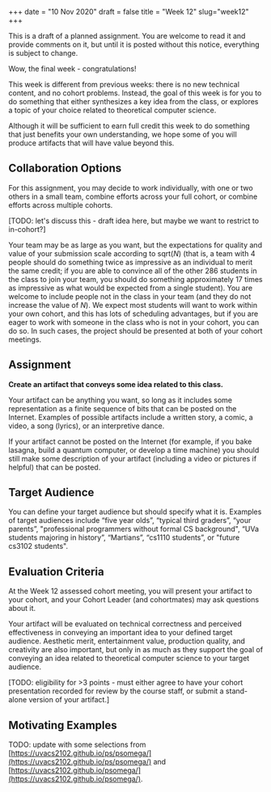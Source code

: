 +++
date = "10 Nov 2020"
draft = false
title = "Week 12"
slug="week12"
+++

<div class="yellownote">

This is a draft of a planned assignment. You are welcome to read it and provide comments on it, but until it is posted without this notice, everything is subject to change.

</div>


Wow, the final week - congratulations!

This week is different from previous weeks: there is no new technical
content, and no cohort problems. Instead, the goal of this week is for
you to do something that either synthesizes a key idea from the class,
or explores a topic of your choice related to theoretical computer
science.

Although it will be sufficient to earn full credit this week to do
something that just benefits your own understanding, we hope some of
you will produce artifacts that will have value beyond this.

## Collaboration Options

For this assignment, you may decide to work individually, with one or
two others in a small team, combine efforts across your full cohort,
or combine efforts across multiple cohorts.

[TODO: let's discuss this - draft idea here, but maybe we want to restrict to in-cohort?]

Your team may be as large as you want, but the expectations for
quality and value of your submission scale according to sqrt(_N_)
(that is, a team with 4 people should do something twice as impressive
as an individual to merit the same credit; if you are able to convince
all of the other 286 students in the class to join your team, you
should do something approximately 17 times as impressive as what would
be expected from a single student). You are welcome to include people
not in the class in your team (and they do not increase the value of
_N_). We expect most students will want to work within your own
cohort, and this has lots of scheduling advantages, but if you are
eager to work with someone in the class who is not in your cohort, you
can do so. In such cases, the project should be presented at both of
your cohort meetings.

## Assignment

**Create an artifact that conveys some idea related to this class.**

Your artifact can be anything you want, so long as it includes some
representation as a finite sequence of bits that can be posted on the
Internet. Examples of possible artifacts include a written story, a
comic, a video, a song (lyrics), or an interpretive dance.

If your artifact cannot be posted on the Internet (for example, if you
bake lasagna, build a quantum computer, or develop a time machine) you
should still make some description of your artifact (including a video
or pictures if helpful) that can be posted.

## Target Audience

You can define your target audience but should specify what it
is. Examples of target audiences include “five year olds”, “typical
third graders”, “your parents”, "professional programmers without
formal CS background", “UVa students majoring in history”, “Martians”,
“cs1110 students”, or "future cs3102 students".

## Evaluation Criteria

At the Week 12 assessed cohort meeting, you will present your artifact
to your cohort, and your Cohort Leader (and cohortmates) may ask
questions about it. 

Your artifact will be evaluated on technical correctness and perceived
effectiveness in conveying an important idea to your defined target
audience. Aesthetic merit, entertainment value, production quality,
and creativity are also important, but only in as much as they support
the goal of conveying an idea related to theoretical computer science
to your target audience.

[TODO: eligibility for >3 points - must either agree to have your
cohort presentation recorded for review by the course staff, or submit
a stand-alone version of your artifact.]

## Motivating Examples

TODO:
update with some selections from [https://uvacs2102.github.io/ps/psomega/](https://uvacs2102.github.io/ps/psomega/) and
[https://uvacs2102.github.io/psomega/](https://uvacs2102.github.io/psomega/).






